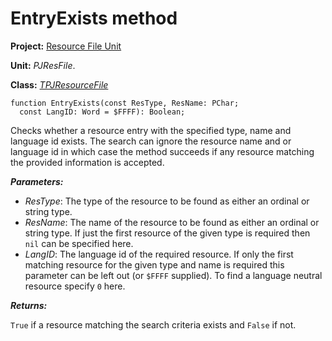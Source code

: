 <a href='Hidden comment: 
$Rev$
$Date$
'></a>

# EntryExists method #

**Project:** [Resource File Unit](ResFileUnit.md)

**Unit:** _PJResFile_.

**Class:** _[TPJResourceFile](TPJResourceFile.md)_

```
function EntryExists(const ResType, ResName: PChar;
  const LangID: Word = $FFFF): Boolean;
```

Checks whether a resource entry with the specified type, name and language id exists. The search can ignore the resource name and or language id in which case the method succeeds if any resource matching the provided information is accepted.

**_Parameters:_**

  * _ResType_: The type of the resource to be found as either an ordinal or string type.
  * _ResName_: The name of the resource to be found as either an ordinal or string type. If just the first resource of the given type is required then `nil` can be specified here.
  * _LangID_: The language id of the required resource. If only the first matching resource for the given type and name is required this parameter can be left out (or `$FFFF` supplied). To find a language neutral resource specify `0` here.

**_Returns:_**

`True` if a resource matching the search criteria exists and `False` if not.